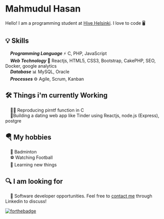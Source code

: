 # Mahmudul Hasan
Hello! I am a programming student at [Hive Helsinki](https://www.hive.fi/en/). I love to code 🖥️

## 💡 Skills
&nbsp;&nbsp;&nbsp;&nbsp;<b><i>Programming Language </i></b> ⚡ C, PHP, JavaScript<br />
&nbsp;&nbsp;&nbsp; <b><i>Web Technology </i></b>📃  Reactjs, HTML5, CSS3, Bootstrap, CakePHP, SEO, Docker, google analytics<br />
&nbsp;&nbsp;&nbsp;&nbsp;<b><i>Database </i></b>📊 MySQL, Oracle<br />
&nbsp;&nbsp;&nbsp;&nbsp;<b><i>Processes </i></b>⚙️ Agile, Scrum, Kanban<br />

## 🛠️ Things i'm currently Working
&nbsp;&nbsp;&nbsp;&nbsp;👨‍💻 Reproducing pirntf function in C<br />
&nbsp;&nbsp;&nbsp;&nbsp;🔏Building a dating web app like Tinder using Reactjs, node.js (Express), postgre <br />

## 🪂 My hobbies
&nbsp;&nbsp;&nbsp;&nbsp;🏸 Badminton<br />
&nbsp;&nbsp;&nbsp;&nbsp;⚽ Watching Football<br />
&nbsp;&nbsp;&nbsp;&nbsp;📖 Learning new things<br />

## 🔍 I am looking for
&nbsp;&nbsp;&nbsp;&nbsp;🏢 Software developer opportunities. Feel free to [contact me](https://www.linkedin.com/in/mahmudul-hasan-jony/) through Linkedin to discuss! 

[![forthebadge](https://img.shields.io/badge/linkedin-follow%20me-%230077B5.svg?&style=for-the-badge&logo=linkedin)](https://www.linkedin.com/in/mahmudul-hasan-jony/)

<!--
**mhjony/mhjony** is a ✨ _special_ ✨ repository because its `README.md` (this file) appears on your GitHub profile.

Here are some ideas to get you started:

- 🔭 I’m currently working on ...
- 🌱 I’m currently learning ...
- 👯 I’m looking to collaborate on ...
- 🤔 I’m looking for help with ...
- 💬 Ask me about ...
- 📫 How to reach me: ...
- 😄 Pronouns: ...
- ⚡ Fun fact: ...
-->
